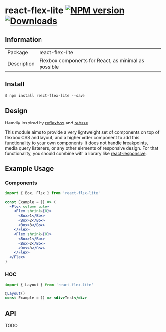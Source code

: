 # react-flex-lite [![NPM version][npm-image]][npm-url] [![Downloads][downloads-image]][npm-url]

## Information

<table>
<tr>
<td>Package</td><td>react-flex-lite</td>
</tr>
<tr>
<td>Description</td>
<td>Flexbox components for React, as minimal as possible</td>
</tr>
</table>

## Install

```console
$ npm install react-flex-lite --save
```

## Design

Heavily inspired by [reflexbox](https://github.com/jxnblk/reflexbox) and [rebass](https://github.com/rebassjs/rebass).

This module aims to provide a very lightweight set of components on top of flexbox CSS and layout, and a higher order component to add this functionality to your own components. It does not handle breakpoints, media query listeners, or any other elements of responsive design. For that functionality, you should combine with a library like [react-responsive](https://github.com/contra/react-responsive).

## Example Usage

### Components

```jsx
import { Box, Flex } from 'react-flex-lite'

const Example = () => (
  <Flex column auto>
    <Flex shrink={0}>
      <Box>1</Box>
      <Box>2</Box>
      <Box>3</Box>
    </Flex>
    <Flex shrink={0}>
      <Box>1</Box>
      <Box>2</Box>
      <Box>3</Box>
    </Flex>
  </Flex>
)
```

### HOC

```jsx
import { Layout } from 'react-flex-lite'

@Layout()
const Example = () => <div>Test</div>
```

## API

TODO

[downloads-image]: http://img.shields.io/npm/dm/react-flex-lite.svg
[npm-url]: https://npmjs.org/package/react-flex-lite
[npm-image]: http://img.shields.io/npm/v/react-flex-lite.svg
